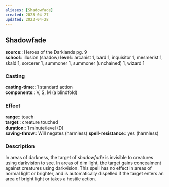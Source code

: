 ```yaml
---
aliases: [Shadowfade]
created: 2023-04-27
updated: 2023-04-28
---
```


## Shadowfade

**source**:: Heroes of the Darklands pg. 9  
**school**:: illusion (shadow)
**level**:: arcanist 1, bard 1, inquisitor 1, mesmerist 1, skald 1, sorcerer 1, summoner 1, summoner (unchained) 1, wizard 1

### Casting

**casting-time**:: 1 standard action  
**components**:: V, S, M (a blindfold)

### Effect

**range**:: touch  
**target**:: creature touched  
**duration**:: 1 minute/level (D)  
**saving-throw**:: Will negates (harmless)
**spell-resistance**:: yes (harmless)

### Description

In areas of darkness, the target of *shadowfade* is invisible to creatures using darkvision to see. In areas of dim light, the target gains concealment against creatures using darkvision. This spell has no effect in areas of normal light or brighter, and is automatically dispelled if the target enters an area of bright light or takes a hostile action.
